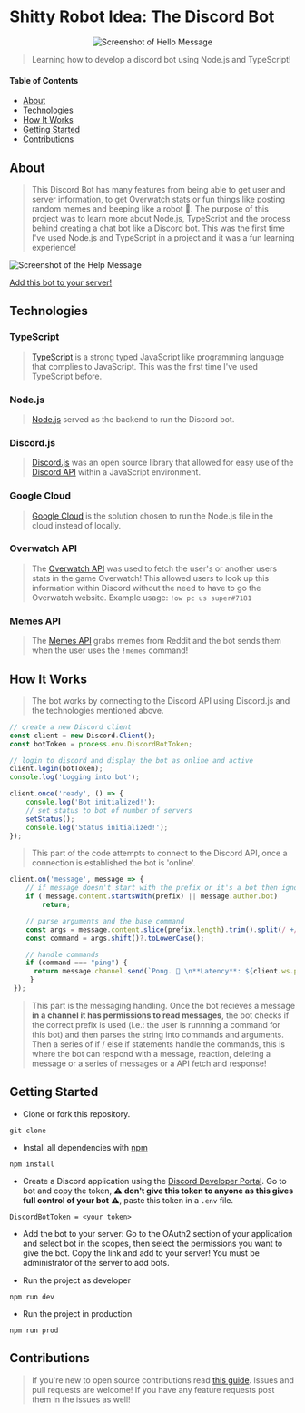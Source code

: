 # Shitty Robot Idea: The Discord Bot
<p align="center">
  <img src="../assets/hello.png" alt="Screenshot of Hello Message"/>
</p>

> Learning how to develop a discord bot using Node.js and TypeScript!


#### Table of Contents
 * [About](#About)
 * [Technologies](#Technologies)
 * [How It Works](#How-It-Works)
 * [Getting Started](#Getting-Started)
 * [Contributions](#Contributions)
 
 ## About
> This Discord Bot has many features from being able to get user and server information, to get Overwatch stats or fun things like posting random memes and beeping like a robot 🤖. The purpose of this project was to learn more about Node.js, TypeScript and the process behind creating a chat bot like a Discord bot. This was the first time I've used Node.js and TypeScript in a project and it was a fun learning experience! 

![Screenshot of the Help Message](../assets/help.png)

[Add this bot to your server!](https://discord.com/api/oauth2/authorize?client_id=738876776112980098&permissions=124992&scope=bot)  

## Technologies
### TypeScript
> [TypeScript](https://www.typescriptlang.org/) is a strong typed JavaScript like programming language that complies to JavaScript. This was the first time I've used TypeScript before.  

### Node.js
> [Node.js](https://nodejs.org/en/) served as the backend to run the Discord bot. 

### Discord.js
> [Discord.js](https://github.com/discordjs/discord.js) was an open source library that allowed for easy use of the [Discord API](https://discord.com/developers/docs/intro) within a JavaScript environment. 

### Google Cloud
> [Google Cloud](https://cloud.google.com/nodejs) is the solution chosen to run the Node.js file in the cloud instead of locally. 

### Overwatch API 
> The [Overwatch API](https://github.com/alfg/overwatch-api) was used to fetch the user's or another users stats in the game Overwatch! This allowed users to look up this information within Discord without the need to have to go the Overwatch website. Example usage: `!ow pc us super#7181`

### Memes API
> The [Memes API](https://github.com/R3l3ntl3ss/Meme_Api) grabs memes from Reddit and the bot sends them when the user uses the `!memes` command!

## How It Works
> The bot works by connecting to the Discord API using Discord.js and the technologies mentioned above. 
```ts
// create a new Discord client
const client = new Discord.Client();
const botToken = process.env.DiscordBotToken;

// login to discord and display the bot as online and active
client.login(botToken);
console.log('Logging into bot');

client.once('ready', () => {
    console.log('Bot initialized!');
    // set status to bot of number of servers
    setStatus();
    console.log('Status initialized!');
});
```
> This part of the code attempts to connect to the Discord API, once a connection is established the bot is 'online'. 

```ts
client.on('message', message => {
    // if message doesn't start with the prefix or it's a bot then ignore message 
    if (!message.content.startsWith(prefix) || message.author.bot) 
        return;

    // parse arguments and the base command
    const args = message.content.slice(prefix.length).trim().split(/ +/);
    const command = args.shift()?.toLowerCase();

    // handle commands
    if (command === "ping") {
      return message.channel.send(`Pong. 🏓 \n**Latency**: ${client.ws.ping}ms`);
     }
 });
```
> This part is the messaging handling. Once the bot recieves a message **in a channel it has permissions to read messages**, the bot checks if the correct prefix is used (i.e.: the user is runnning a command for this bot) and then parses the string into commands and arguments. Then a series of if / else if statements handle the commands, this is where the bot can respond with a message, reaction, deleting a message or a series of messages or a API fetch and response!


## Getting Started
* Clone or fork this repository.
```
git clone
```

* Install all dependencies with [npm](https://nodejs.org/)
```
npm install
```

* Create a Discord application using the [Discord Developer Portal](https://discord.com/developers/applications). Go to bot and copy the token, ⚠️ **don't give this token to anyone as this gives full control of your bot** ⚠️, paste this token in a `.env` file.
```
DiscordBotToken = <your token>
```

* Add the bot to your server: Go to the OAuth2 section of your application and select bot in the scopes, then select the permissions you want to give the bot. Copy the link and add to your server! You must be administrator of the server to add bots.

* Run the project as developer
```
npm run dev
```

* Run the project in production
```
npm run prod
```

## Contributions
> If you're new to open source contributions read [this guide](https://opensource.guide/how-to-contribute/). Issues and pull requests are welcome! If you have any feature requests post them in the issues as well! 


